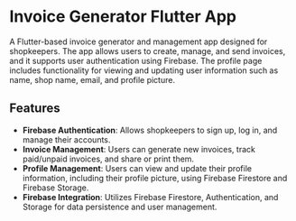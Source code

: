 # Invoice Generator Flutter App

A Flutter-based invoice generator and management app designed for shopkeepers. The app allows users to create, manage, and send invoices, and it supports user authentication using Firebase. The profile page includes functionality for viewing and updating user information such as name, shop name, email, and profile picture.

## Features

- **Firebase Authentication**: Allows shopkeepers to sign up, log in, and manage their accounts.
- **Invoice Management**: Users can generate new invoices, track paid/unpaid invoices, and share or print them.
- **Profile Management**: Users can view and update their profile information, including their profile picture, using Firebase Firestore and Firebase Storage.
- **Firebase Integration**: Utilizes Firebase Firestore, Authentication, and Storage for data persistence and user management.

